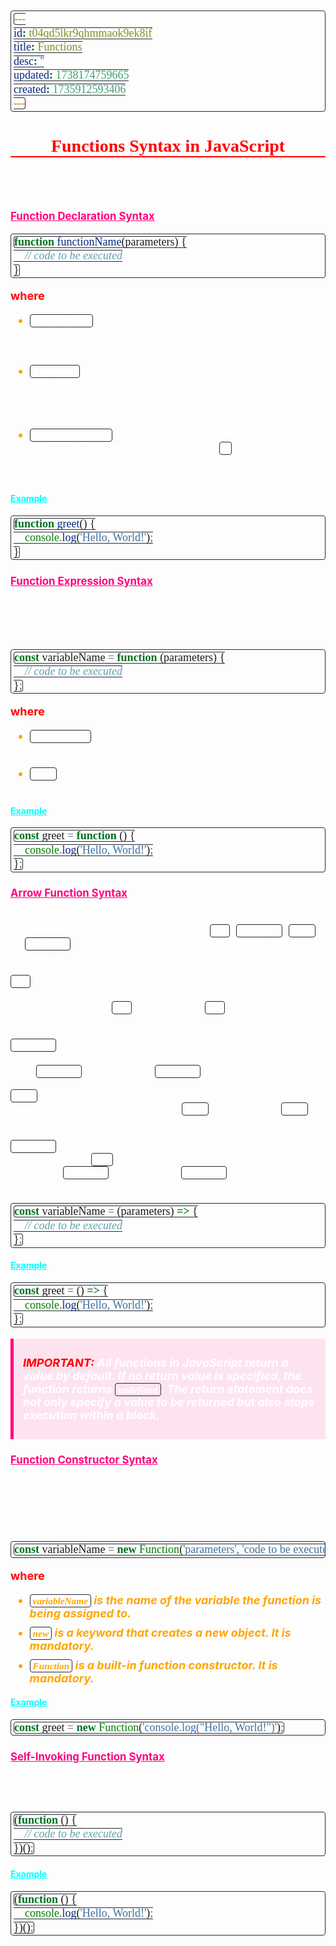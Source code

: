 ```yaml
---
id: t04qd5lkr9qhmmaok9ek8if
title: Functions
desc: ''
updated: 1738174759665
created: 1735912593406
---
```


<style>
    * { font-size: 18px; }
    h1 {
        color: red;
        font-weight: bold;
        border-bottom: 2px solid red; 
        font-family: 'Algerian';
        text-align: center;
        font-size: 2em;
    }
    h2 { 
        color: crimson; 
        font-weight: bold;
        font-family: 'Algerian'; 
        border-bottom: 2px solid crimson;
        font-size: 1.5em;
    }
    h3 { 
        color: rgb(255, 0, 127);
        font-weight: bold;
        text-decoration: underline;
        font-size: 1.2em;
        font-size: 1.2em;
    }
    h4 { 
        color: rgb(0, 255, 255);
        font-weight: bold;
        text-decoration: underline;
        font-size: 1em; 
    }
    h5 { 
        color: darkblue;
        font-weight: bold;
        font-style: italic;
        font-size: 0.9em;
    }
    code {
        font-family: 'Cascadia Code';
        border: 1px solid #282A36; 
        border-radius: 4px; 
        padding: 1px 4px; 
    }
    pre {
        font-family: 'Cascadia Code';
        border: 1px solid #282A36; 
        border-radius: 4px; 
        padding: 1px 4px; 
    }
    p { 
        font-style: 'Cascadia Code';
        color: white;
    }
    li { 
        margin-bottom: 10px;
        font-style: italic;
        font-weight: bold;
        color: orange;
    }
    ul { 
        margin-bottom: 10px;
        font-style: italic;
        font-weight: bold;
        color: orange;
    }
    b {
        font-weight: bold;
        color: rgb(255, 0, 0); 
    }
    u {
        text-decoration: underline;
        font-weight: bold;
        font-style: italic; 
    }
    a {
        color: #98c379;
        text-decoration: none;
    }
        a:hover {
        text-decoration: underline;
    }
    i {
        font-style: italic;
        color: yellow;
    }
    blockquote {
    background: rgba(255, 0, 127, 0.1); /* Light pink background */
    border-left: 5px solid rgb(255, 0, 127); /* Bold pink left border */
    padding: 10px 15px;
    margin: 10px 0;
    font-style: italic;
    font-weight: bold;
    color: white;
    }
</style>

# Functions Syntax in JavaScript

A function is a block of code that performs a specific task. It is executed when "something" invokes it (calls it).

### Function Declaration Syntax

```js
function functionName(parameters) {
    // code to be executed
}
```

<b>where</b>

-   `functionName` is the name of the function. It is a unique identifier for the function. It is used to call the function. It is optional.

-   `parameters` are the values passed to the function. They are optional. A function can have zero or more parameters. They are separated by commas. They are used to pass values to the function.
-   `code to be executed` is the block of code that performs the task. It is enclosed in curly braces `{}`. It is mandatory. It is the code that is executed when the function is called.

#### Example

```js
function greet() {
    console.log('Hello, World!');
}
```

### Function Expression Syntax

A function expression is a function that is assigned to a variable. It is not hoisted. It is executed when the variable is called.

```js
const variableName = function (parameters) {
    // code to be executed
};
```

<b>where</b>

-   `variableName` is the name of the variable the function is being assigned to.

-   `const` is a keyword that declares a constant variable. It is mandatory.

#### Example

```js
const greet = function () {
    console.log('Hello, World!');
};
```

### Arrow Function Syntax

An arrow function is a shorter syntax for writing function expressions. It does not have its own `this`, `arguments`, `super`, or `new.target`. It is not hoisted. It is executed when the variable is called.

`this` when talking about functions in general refers to the object that the function is a method of. Arrow functions do not have their own `this`. They inherit `this` from the parent scope.

`arguments` is an array-like object that contains the arguments passed to the function. Arrow functions do not have their own `arguments`. They inherit `arguments` from the parent scope.

`super` is used to call functions on an object's parent. Arrow functions do not have their own `super`. They inherit `super` from the parent scope.

`new.target` is used to determine whether a function was called with the `new` operator. Arrow functions do not have their own `new.target`. They inherit `new.target` from the parent scope.

```js
const variableName = (parameters) => {
    // code to be executed
};
```

#### Example

```js
const greet = () => {
    console.log('Hello, World!');
};
```

> <b>IMPORTANT:</b> All functions in JavaScript return a value by default. If no return value is specified, the function returns `undefined`.
> The return statement does not only specify a value to be returned but also stops execution within a block.

### Function Constructor Syntax

A function constructor is a built-in function that creates a new function object. It is not recommended to use the function constructor to create functions. It is slower and less secure.

```js
const variableName = new Function('parameters', 'code to be executed');
```

<b>where</b>

-   `variableName` is the name of the variable the function is being assigned to.
-   `new` is a keyword that creates a new object. It is mandatory.
-   `Function` is a built-in function constructor. It is mandatory.

#### Example

```js
const greet = new Function('console.log("Hello, World!")');
```

### Self-Invoking Function Syntax

A self-invoking function is a function that runs as soon as it is defined. It is executed immediately. It is not hoisted.

```js
(function () {
    // code to be executed
})();
```

#### Example

```js
(function () {
    console.log('Hello, World!');
})();
```
